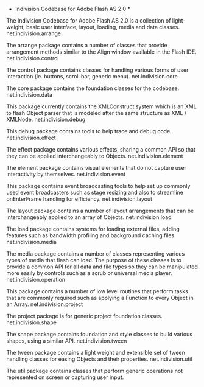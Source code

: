 * Indivision Codebase for Adobe Flash AS 2.0 *

The Indivision Codebase for Adobe Flash AS 2.0 is a collection of light-weight, basic user interface, layout, loading, media and data classes.
net.indivision.arrange

The arrange package contains a number of classes that provide arrangement methods similar to the Align window available in the Flash IDE.
net.indivision.control

The control package contains classes for handling various forms of user interaction (ie. buttons, scroll bar, generic menu).
net.indivision.core

The core package contains the foundation classes for the codebase.
net.indivision.data

This package currently contains the XMLConstruct system which is an XML to flash Object parser that is modeled after the same structure as XML / XMLNode.
net.indivision.debug

This debug package contains tools to help trace and debug code.
net.indivision.effect

The effect package contains various effects, sharing a common API so that they can be applied interchangeably to Objects.
net.indivision.element

The element package contains visual elements that do not capture user interactivity by themselves.
net.indivision.event

This package contains event broadcasting tools to help set up commonly used event broadcasters such as stage resizing and also to streamline onEnterFrame handling for efficiency.
net.indivision.layout

The layout package contains a number of layout arrangements that can be interchangeably applied to an array of Objects.
net.indivision.load

The load package contains systems for loading external files, adding features such as bandwidth profiling and background caching files.
net.indivision.media

The media package contains a number of classes representing various types of media that flash can load. The purpose of these classes is to provide a common API for all data and file types so they can be manipulated more easily by controls such as a scrub or universal media player.
net.indivision.operation

This package contains a number of low level routines that perform tasks that are commonly required such as applying a Function to every Object in an Array.
net.indivision.project

The project package is for generic project foundation classes.
net.indivision.shape

The shape package contains foundation and style classes to build various shapes, using a similar API.
net.indivision.tween

The tween package contains a light weight and extensible set of tween handling classes for easing Objects and their properties.
net.indivision.util

The util package contains classes that perform generic operations not represented on screen or capturing user input.
